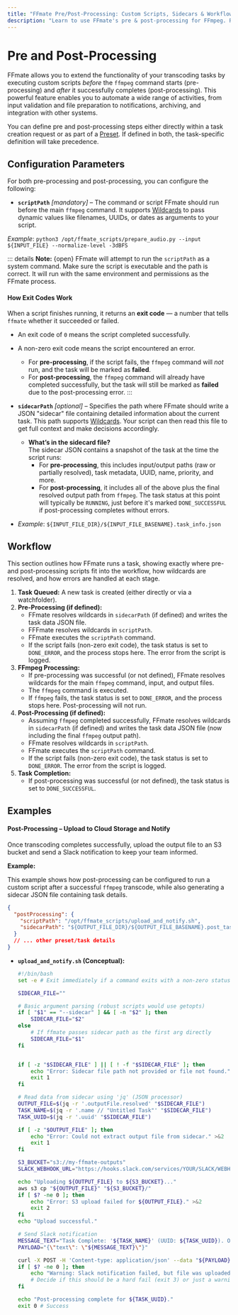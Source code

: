 ```yaml
---
title: "FFmate Pre/Post-Processing: Custom Scripts, Sidecars & Workflow Automation for FFmpeg"
description: "Learn to use FFmate's pre & post-processing for FFmpeg. Run custom scripts, use JSON sidecars for task context, manage exit codes, and automate your media workflows"
---
```


# Pre and Post-Processing

FFmate allows you to extend the functionality of your transcoding tasks by executing custom scripts *before* the `ffmpeg` command starts (pre-processing) and *after* it successfully completes (post-processing). This powerful feature enables you to automate a wide range of activities, from input validation and file preparation to notifications, archiving, and integration with other systems.

You can define pre and post-processing steps either directly within a task creation request or as part of a [Preset](/docs/presets.md). If defined in both, the task-specific definition will take precedence.

## Configuration Parameters

For both pre-processing and post-processing, you can configure the following:

- **`scriptPath`** *[mandatory]* – The command or script FFmate should run before the main `ffmpeg` command. It supports [Wildcards](/docs/wildcards.md) to pass dynamic values like filenames, UUIDs, or dates as arguments to your script.
    
*Example*: `python3 /opt/ffmate_scripts/prepare_audio.py --input ${INPUT_FILE} --normalize-level -3dBFS`

::: details **Note:** {open}
FFmate will attempt to run the `scriptPath` as a system command. Make sure the script is executable and the path is correct. It will run with the same environment and permissions as the FFmate process.

#### How Exit Codes Work

When a script finishes running, it returns an **exit code** — a number that tells `ffmate` whether it succeeded or failed.

- An exit code of `0` means the script completed successfully.
- A non-zero exit code means the script encountered an error.
  - For **pre-processing**, if the script fails, the `ffmpeg` command will *not* run, and the task will be marked as **failed**.
  - For **post-processing**, the `ffmpeg` command will already have completed successfully, but the task will still be marked as **failed** due to the post-processing error.
:::

- **`sidecarPath`** *[optional]* – Specifies the path where FFmate should write a JSON "sidecar" file containing detailed information about the current task. This path supports [Wildcards](/docs/wildcards.md). Your script can then read this file to get full context and make decisions accordingly.

  - **What’s in the sidecard file?**  
    The sidecar JSON contains a snapshot of the task at the time the script runs:
    - For **pre-processing**, this includes input/output paths (raw or partially resolved), task metadata, UUID, name, priority, and more.
    - For **post-processing**, it includes all of the above plus the final resolved output path from `ffmpeg`. The task status at this point will typically be `RUNNING`, just before it's marked `DONE_SUCCESSFUL` if post-processing completes without errors.


*   *Example*: `${INPUT_FILE_DIR}/${INPUT_FILE_BASENAME}.task_info.json`

## Workflow

This section outlines how FFmate runs a task, showing exactly where pre- and post-processing scripts fit into the workflow, how wildcards are resolved, and how errors are handled at each stage.

1.  **Task Queued:** A new task is created (either directly or via a watchfolder).
2.  **Pre-Processing (if defined):**
    *   FFmate resolves wildcards in `sidecarPath` (if defined) and writes the task data JSON file.
    *   FFFmate resolves wildcards in `scriptPath`.
    *   FFmate executes the `scriptPath` command.
    *   If the script fails (non-zero exit code), the task status is set to `DONE_ERROR`, and the process stops here. The error from the script is logged.
3.  **FFmpeg Processing:**
    *   If pre-processing was successful (or not defined), FFmate resolves wildcards for the main `ffmpeg` command, input, and output files.
    *   The `ffmpeg` command is executed.
    *   If `ffmpeg` fails, the task status is set to `DONE_ERROR`, and the process stops here. Post-processing will not run.
4.  **Post-Processing (if defined):**
    *   Assuming `ffmpeg` completed successfully, FFmate resolves wildcards in `sidecarPath` (if defined) and writes the task data JSON file (now including the final `ffmpeg` output path).
    *   FFmate resolves wildcards in `scriptPath`.
    *   FFmate executes the `scriptPath` command.
    *   If the script fails (non-zero exit code), the task status is set to `DONE_ERROR`. The error from the script is logged.
5.  **Task Completion:**
    *   If post-processing was successful (or not defined), the task status is set to `DONE_SUCCESSFUL`.

##  Examples

#### Post-Processing – Upload to Cloud Storage and Notify

Once transcoding completes successfully, upload the output file to an S3 bucket and send a Slack notification to keep your team informed.

**Example:**

  This example shows how post-processing can be configured to run a custom script after a successful `ffmpeg` transcode, while also generating a sidecar JSON file containing task details.

  ```json
  {
    "postProcessing": {
      "scriptPath": "/opt/ffmate_scripts/upload_and_notify.sh",
      "sidecarPath": "${OUTPUT_FILE_DIR}/${OUTPUT_FILE_BASENAME}.post_task_info.json"
    }
    // ... other preset/task details
  }
  ```

*   **`upload_and_notify.sh` (Conceptual):**

    ```bash
    #!/bin/bash
    set -e # Exit immediately if a command exits with a non-zero status.

    SIDECAR_FILE=""

    # Basic argument parsing (robust scripts would use getopts)
    if [ "$1" == "--sidecar" ] && [ -n "$2" ]; then
        SIDECAR_FILE="$2"
    else
        # If ffmate passes sidecar path as the first arg directly
        SIDECAR_FILE="$1" 
    fi


    if [ -z "$SIDECAR_FILE" ] || [ ! -f "$SIDECAR_FILE" ]; then
        echo "Error: Sidecar file path not provided or file not found." >&2
        exit 1
    fi

    # Read data from sidecar using 'jq' (JSON processor)
    OUTPUT_FILE=$(jq -r '.outputFile.resolved' "$SIDECAR_FILE")
    TASK_NAME=$(jq -r '.name // "Untitled Task"' "$SIDECAR_FILE")
    TASK_UUID=$(jq -r '.uuid' "$SIDECAR_FILE")

    if [ -z "$OUTPUT_FILE" ]; then
        echo "Error: Could not extract output file from sidecar." >&2
        exit 1
    fi

    S3_BUCKET="s3://my-ffmate-outputs"
    SLACK_WEBHOOK_URL="https://hooks.slack.com/services/YOUR/SLACK/WEBHOOK"

    echo "Uploading ${OUTPUT_FILE} to ${S3_BUCKET}..."
    aws s3 cp "${OUTPUT_FILE}" "${S3_BUCKET}/"
    if [ $? -ne 0 ]; then
        echo "Error: S3 upload failed for ${OUTPUT_FILE}." >&2
        exit 2
    fi
    echo "Upload successful."

    # Send Slack notification
    MESSAGE_TEXT="Task Complete: '${TASK_NAME}' (UUID: ${TASK_UUID}). Output: ${S3_BUCKET}/$(basename "${OUTPUT_FILE}")"
    PAYLOAD="{\"text\": \"${MESSAGE_TEXT}\"}"

    curl -X POST -H 'Content-type: application/json' --data "${PAYLOAD}" "${SLACK_WEBHOOK_URL}"
    if [ $? -ne 0 ]; then
        echo "Warning: Slack notification failed, but file was uploaded." >&2
        # Decide if this should be a hard fail (exit 3) or just a warning
    fi

    echo "Post-processing complete for ${TASK_UUID}."
    exit 0 # Success
    ```